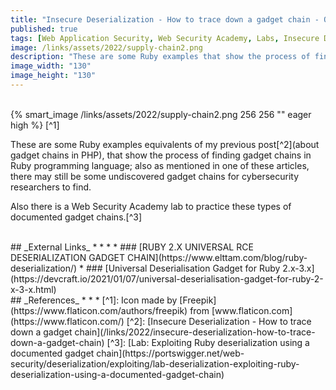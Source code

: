 ```yaml
---
title: "Insecure Deserialization - How to trace down a gadget chain - Other examples in Ruby"
published: true
tags: [Web Application Security, Web Security Academy, Labs, Insecure Deserialization, Remote Code Execution, Gadget Chains, Ruby]
image: /links/assets/2022/supply-chain2.png
description: "These are some Ruby examples that show the process of finding gadget chains in Ruby programming language."
image_width: "130"
image_height: "130"
---
```


<br>
{% smart_image /links/assets/2022/supply-chain2.png 256 256 "" eager high %}
[^1]
<br>

These are some Ruby examples equivalents of my previous post[^2](about gadget chains in PHP), that show the process of finding gadget chains in Ruby programming language; also as mentioned in one of these articles, there may still be some undiscovered gadget chains for cybersecurity researchers to find.

Also there is a Web Security Academy lab to practice these types of documented gadget chains.[^3]

<br>
## _External Links_
* * *
* ### [RUBY 2.X UNIVERSAL RCE DESERIALIZATION GADGET CHAIN](https://www.elttam.com/blog/ruby-deserialization/)
* ### [Universal Deserialisation Gadget for Ruby 2.x-3.x](https://devcraft.io/2021/01/07/universal-deserialisation-gadget-for-ruby-2-x-3-x.html)

<br>
## _References_
* * *
[^1]: Icon made by [Freepik](https://www.flaticon.com/authors/freepik) from [www.flaticon.com](https://www.flaticon.com/)
[^2]: [Insecure Deserialization - How to trace down a gadget chain](/links/2022/insecure-deserialization-how-to-trace-down-a-gadget-chain)
[^3]: [Lab: Exploiting Ruby deserialization using a documented gadget chain](https://portswigger.net/web-security/deserialization/exploiting/lab-deserialization-exploiting-ruby-deserialization-using-a-documented-gadget-chain)